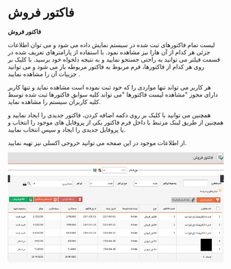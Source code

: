 # فاکتور فروش    

**فاکتور فروش**

لیست تمام فاکتورهای ثبت شده در سیستم نمایش داده می شود و می توان اطلاعات جزئی هر کدام از آن هارا نیز مشاهده نمود. با استفاده از پارامترهای تعریف شده در قسمت فیلتر می توانید به راحتی جستجو نمایید و به نتیجه دلخواه خود برسید. با کلیک بر روی هر کدام از فاکتورها، فرم مربوط به فاکتور مربوطه باز می شود و می توانید جزییات آن را مشاهده نمایید .

هر کاربر می تواند تنها مواردی را که خود ثبت نموده است مشاهده نماید و تنها کاربر دارای مجوز "مشاهده لیست فاکتورها "می تواند کلیه سوابق فاکتورها ثبت شده توسط کلیه کاربران سیستم را مشاهده نماید.

همچنین می توانید با کلیک بر روی دکمه اضافه کردن، فاکتور جدیدی را ایجاد نمایید و همچنین از طریق لینک مرتبط با داخل فرم فاکتور یکی از پروفایل های موجود را انتخاب و یا پروفایل جدیدی را ایجاد و سپس انتخاب نمایید.

از اطلاعات موجود در این صفحه می توانید خروجی اکسلی نیز تهیه نمایید.

![](Factors/Factors.JPG)